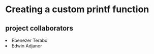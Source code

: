 # Creating a custom printf function
## project collaborators
<li> Ebenezer Terabo
<li> Edwin Adjanor
